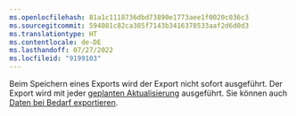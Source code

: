 ```yaml
---
ms.openlocfilehash: 81a1c1118736dbd73890e1773aee1f0020c036c3
ms.sourcegitcommit: 594081c82ca385f7143b3416378533aaf2d6d0d3
ms.translationtype: HT
ms.contentlocale: de-DE
ms.lasthandoff: 07/27/2022
ms.locfileid: "9199103"
---
```

Beim Speichern eines Exports wird der Export nicht sofort ausgeführt. Der Export wird mit jeder [geplanten Aktualisierung](../system.md#schedule-tab) ausgeführt. Sie können auch [Daten bei Bedarf exportieren](../export-destinations.md#run-exports-on-demand).